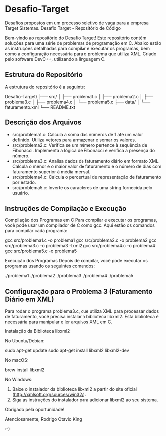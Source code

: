 # Desafio-Target
Desafios propostos em um processo seletivo de vaga para a empresa Target Sistemas.
Desafio Target - Repositório de Código

Bem-vindo ao repositório do Desafio Target! Este repositório contém soluções para uma série de problemas de programação em C. Abaixo estão as instruções detalhadas para compilar e executar os programas, bem como a configuração necessária para o problema que utiliza XML.
Criado pelo software DevC++, utilizando a linguagem C.


Estrutura do Repositório
------------------------

A estrutura do repositório é a seguinte:

Desafio-Target/
├── src/
│   ├── problema1.c
│   ├── problema2.c
│   ├── problema3.c
│   ├── problema4.c
│   └── problema5.c
├── data/
│   └── faturamento.xml
└── README.txt

Descrição dos Arquivos
----------------------

- src/problema1.c: Calcula a soma dos números de 1 até um valor definido. Utiliza vetores para armazenar e somar os valores.
- src/problema2.c: Verifica se um número pertence à sequência de Fibonacci. Implementa a lógica de Fibonacci e verifica a presença do número.
- src/problema3.c: Analisa dados de faturamento diário em formato XML. Calcula o menor e o maior valor de faturamento e o número de dias com faturamento superior à média mensal.
- src/problema4.c: Calcula o percentual de representação de faturamento por estado.
- src/problema5.c: Inverte os caracteres de uma string fornecida pelo usuário.

Instruções de Compilação e Execução
-----------------------------------

Compilação dos Programas em C
Para compilar e executar os programas, você pode usar um compilador de C como gcc. Aqui estão os comandos para compilar cada programa:

gcc src/problema1.c -o problema1
gcc src/problema2.c -o problema2
gcc src/problema3.c -o problema3 -lxml2
gcc src/problema4.c -o problema4
gcc src/problema5.c -o problema5

Execução dos Programas
Depois de compilar, você pode executar os programas usando os seguintes comandos:

./problema1
./problema2
./problema3
./problema4
./problema5

Configuração para o Problema 3 (Faturamento Diário em XML)
---------------------------------------------------------

Para rodar o programa problema3.c, que utiliza XML para processar dados de faturamento, você precisa instalar a biblioteca libxml2. Esta biblioteca é necessária para manipular e ler arquivos XML em C.

Instalação da Biblioteca libxml2

No Ubuntu/Debian:

sudo apt-get update
sudo apt-get install libxml2 libxml2-dev

No macOS:

brew install libxml2

No Windows:

1. Baixe o instalador da biblioteca libxml2 a partir do site oficial (http://xmlsoft.org/sources/win32/).
2. Siga as instruções do instalador para adicionar libxml2 ao seu sistema.


Obrigado pela oportunidade!




Atenciosamente,
Rodrigo Otavio King

:-)

